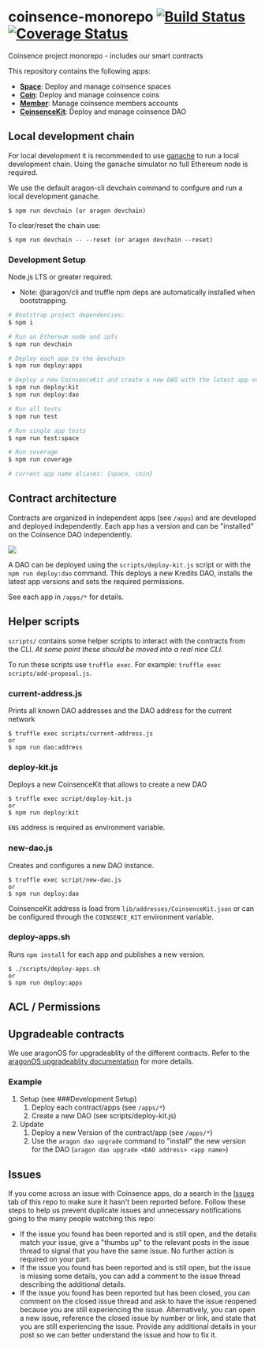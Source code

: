 # coinsence-monorepo [![Build Status](https://travis-ci.org/Coinsence/coinsence-monorepo.svg?branch=master)](https://travis-ci.org/Coinsence/coinsence-monorepo) [![Coverage Status](https://coveralls.io/repos/github/Coinsence/coinsence-monorepo/badge.svg?branch=master)](https://coveralls.io/github/Coinsence/coinsence-monorepo?branch=master)
Coinsence project monorepo - includes our smart contracts

This repository contains the following apps:

- **[Space](apps/space)**: Deploy and manage coinsence spaces
- **[Coin](apps/coin)**: Deploy and manage coinsence coins
- **[Member](apps/member)**: Manage coinsence members accounts
- **[CoinsenceKit](apps/coinsence-kit)**: Deploy and manage coinsence DAO

## Local development chain

For local development it is recommended to use 
[ganache](http://truffleframework.com/ganache/) to run a local development 
chain. Using the ganache simulator no full Ethereum node is required.

We use the default aragon-cli devchain command to confgure and run a local 
development ganache.

    $ npm run devchain (or aragon devchain)

To clear/reset the chain use: 

    $ npm run devchain -- --reset (or aragon devchain --reset)

### Development Setup

Node.js LTS or greater required.

- Note: @aragon/cli and truffle npm deps are automatically installed when bootstrapping.

```bash
# Bootstrap project dependencies:
$ npm i

# Run an Ethereum node and ipfs
$ npm run devchain

# Deploy each app to the devchain
$ npm run deploy:apps

# Deploy a new CoinsenceKit and create a new DAO with the latest app versions
$ npm run deploy:kit
$ npm run deploy:dao

# Run all tests
$ npm run test

# Run single app tests
$ npm run test:space

# Run coverage
$ npm run coverage

# current app name aliases: {space, coin}
```

## Contract architecture

Contracts are organized in independent apps (see `/apps`) and are developed 
and deployed independently. Each app has a version and can be "installed" 
on the Coinsence DAO independently.

![](docs/coinsence-diagram.png)

A DAO can be deployed using the `scripts/deploy-kit.js` script or with the 
`npm run deploy:dao` command. This deploys a new Kredits DAO, installs
the latest app versions and sets the required permissions.

See each app in `/apps/*` for details.

## Helper scripts

`scripts/` contains some helper scripts to interact with the contracts from the
CLI. _At some point these should be moved into a real nice CLI._

To run these scripts use `truffle exec`. For example: `truffle exec
scripts/add-proposal.js`.

### current-address.js

Prints all known DAO addresses and the DAO address for the current network

    $ truffle exec scripts/current-address.js
    or
    $ npm run dao:address

### deploy-kit.js

Deploys a new CoinsenceKit that allows to create a new DAO

    $ truffle exec script/deploy-kit.js
    or
    $ npm run deploy:kit

`ENS` address is required as environment variable.  

### new-dao.js

Creates and configures a new DAO instance.

    $ truffle exec script/new-dao.js
    or
    $ npm run deploy:dao

CoinsenceKit address is load from `lib/addresses/CoinsenceKit.json` or can be 
configured through the `COINSENCE_KIT` environment variable.

### deploy-apps.sh

Runs `npm install` for each app and publishes a new version.

    $ ./scripts/deploy-apps.sh
    or
    $ npm run deploy:apps

## ACL / Permissions

## Upgradeable contracts

We use aragonOS for upgradeablity of the different contracts.
Refer to the [aragonOS upgradeablity documentation](https://hack.aragon.org/docs/upgradeability-intro) 
for more details.

### Example

1. Setup (see ###Development Setup)
    1. Deploy each contract/apps (see `/apps/*`)
    2. Create a new DAO (see scripts/deploy-kit.js)
2. Update
    1. Deploy a new Version of the contract/app (see `/apps/*`)
    2. Use the `aragon dao upgrade` command to "install" the new version for the DAO
      (`aragon dao upgrade <DAO address> <app name>`)

## Issues

If you come across an issue with Coinsence apps, do a search in the [Issues](https://github.com/Coinsence/coinsence-monorepo/issues) tab of this repo to make sure it hasn't been reported before. Follow these steps to help us prevent duplicate issues and unnecessary notifications going to the many people watching this repo:

- If the issue you found has been reported and is still open, and the details match your issue, give a "thumbs up" to the relevant posts in the issue thread to signal that you have the same issue. No further action is required on your part.
- If the issue you found has been reported and is still open, but the issue is missing some details, you can add a comment to the issue thread describing the additional details.
- If the issue you found has been reported but has been closed, you can comment on the closed issue thread and ask to have the issue reopened because you are still experiencing the issue. Alternatively, you can open a new issue, reference the closed issue by number or link, and state that you are still experiencing the issue. Provide any additional details in your post so we can better understand the issue and how to fix it.
